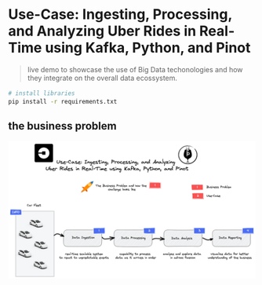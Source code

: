 # Use-Case: Ingesting, Processing, and Analyzing Uber Rides in Real-Time using Kafka, Python, and Pinot

> live demo to showcase the use of Big Data techonologies and how they integrate on the overall data ecossystem.

```sh
# install libraries
pip install -r requirements.txt
```

## the business problem

![Screenshot](https://github.com/owshq-live/use-case-uber-rides-analysis/blob/3414124dcb4a79cdeb832c5e377cdc8586a45067/images/business-problem.excalidraw.png)
